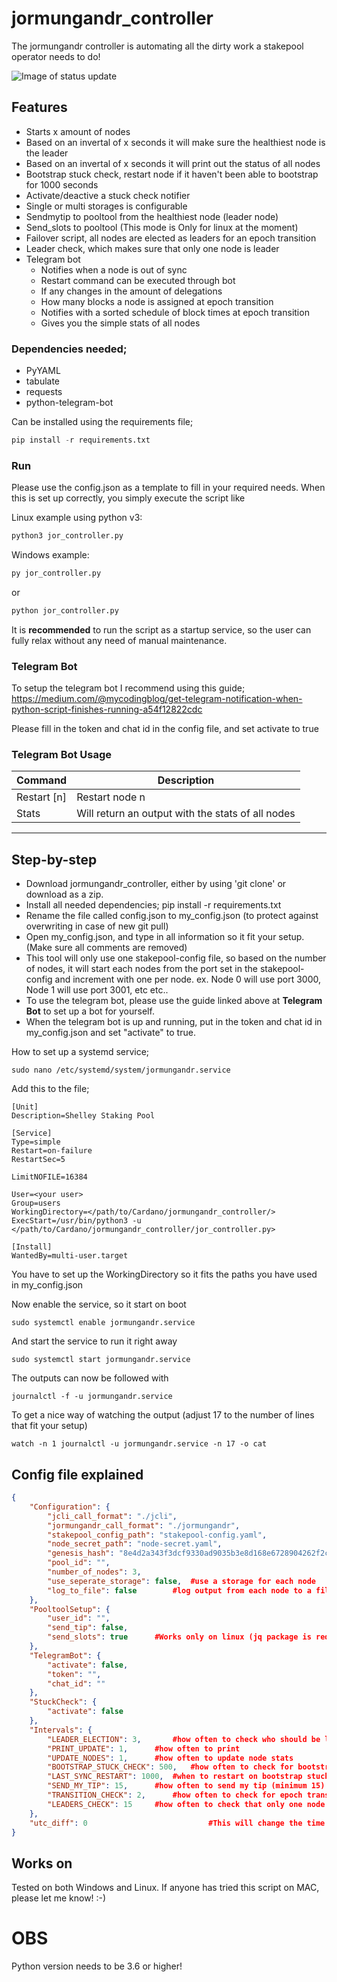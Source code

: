 # jormungandr_controller
The jormungandr controller is automating all the dirty work a stakepool operator needs to do!

![Image of status update](https://raw.githubusercontent.com/kunoada/Cardano/master/gallery/jormungandr_controller_stat_update.PNG)

## Features
- Starts x amount of nodes
- Based on an invertal of x seconds it will make sure the healthiest node is the leader
- Based on an invertal of x seconds it will print out the status of all nodes 
- Bootstrap stuck check, restart node if it haven't been able to bootstrap for 1000 seconds
- Activate/deactive a stuck check notifier
- Single or multi storages is configurable
- Sendmytip to pooltool from the healthiest node (leader node)
- Send_slots to pooltool (This mode is Only for linux at the moment)
- Failover script, all nodes are elected as leaders for an epoch transition
- Leader check, which makes sure that only one node is leader
- Telegram bot 
    - Notifies when a node is out of sync 
    - Restart command can be executed through bot
    - If any changes in the amount of delegations
    - How many blocks a node is assigned at epoch transition
    - Notifies with a sorted schedule of block times at epoch transition
    - Gives you the simple stats of all nodes

### Dependencies needed;
- PyYAML
- tabulate
- requests
- python-telegram-bot

Can be installed using the requirements file;
```python
pip install -r requirements.txt
```

### Run
Please use the config.json as a template to fill in your required needs. When this is set up correctly, you simply execute the script like

Linux example using python v3:
```python
python3 jor_controller.py
```

Windows example:
```python
py jor_controller.py
```
or
```python
python jor_controller.py
```

It is **recommended** to run the script as a startup service, so the user can fully relax without any need of manual maintenance.

### Telegram Bot

To setup the telegram bot I recommend using this guide; https://medium.com/@mycodingblog/get-telegram-notification-when-python-script-finishes-running-a54f12822cdc

Please fill in the token and chat id in the config file, and set activate to true

### Telegram Bot Usage

  | Command | Description
  | --- | --- |
  | Restart [n] | Restart node n |
  | Stats | Will return an output with the stats of all nodes | 


---------------------
## Step-by-step

- Download jormungandr_controller, either by using 'git clone' or download as a zip.
- Install all needed dependencies; pip install -r requirements.txt
- Rename the file called config.json to my_config.json (to protect against overwriting in case of new git pull)
- Open my_config.json, and type in all information so it fit your setup. (Make sure all comments are removed)
- This tool will only use one stakepool-config file, so based on the number of nodes, it will start each nodes from the port set in the stakepool-config and increment with one per node. ex. Node 0 will use port 3000, Node 1 will use port 3001, etc etc..
- To use the telegram bot, please use the guide linked above at **Telegram Bot** to set up a bot for yourself.
- When the telegram bot is up and running, put in the token and chat id in my_config.json and set "activate" to true.

How to set up a systemd service;

```
sudo nano /etc/systemd/system/jormungandr.service
```
Add this to the file;

```
[Unit]
Description=Shelley Staking Pool

[Service]
Type=simple
Restart=on-failure
RestartSec=5

LimitNOFILE=16384

User=<your user>
Group=users
WorkingDirectory=</path/to/Cardano/jormungandr_controller/>
ExecStart=/usr/bin/python3 -u </path/to/Cardano/jormungandr_controller/jor_controller.py>

[Install]
WantedBy=multi-user.target
```
You have to set up the WorkingDirectory so it fits the paths you have used in my_config.json

Now enable the service, so it start on boot
```
sudo systemctl enable jormungandr.service
```
And start the service to run it right away
```
sudo systemctl start jormungandr.service
```
The outputs can now be followed with
```
journalctl -f -u jormungandr.service
```

To get a nice way of watching the output (adjust 17 to the number of lines that fit your setup)
```
watch -n 1 journalctl -u jormungandr.service -n 17 -o cat
```

## Config file explained
```json
{
	"Configuration": {
		"jcli_call_format": "./jcli",
		"jormungandr_call_format": "./jormungandr",
		"stakepool_config_path": "stakepool-config.yaml",
		"node_secret_path": "node-secret.yaml",
		"genesis_hash": "8e4d2a343f3dcf9330ad9035b3e8d168e6728904262f2c434a4f8f934ec7b676",
		"pool_id": "",
		"number_of_nodes": 3,
		"use_seperate_storage": false,	#use a storage for each node
		"log_to_file": false		#log output from each node to a file
	},
	"PooltoolSetup": {
		"user_id": "",
		"send_tip": false,
		"send_slots": true		#Works only on linux (jq package is required! - sudo apt install jq)
	},
	"TelegramBot": {
		"activate": false,
		"token": "",
		"chat_id": ""
	},
	"StuckCheck": {
		"activate": false
	},
	"Intervals": {
		"LEADER_ELECTION": 3,		#how often to check who should be leader
		"PRINT_UPDATE": 1,		#how often to print
		"UPDATE_NODES": 1,		#how often to update node stats
		"BOOTSTRAP_STUCK_CHECK": 500,	#how often to check for bootstrap stuck check
		"LAST_SYNC_RESTART": 1000,	#when to restart on bootstrap stuck
		"SEND_MY_TIP": 15,		#how often to send my tip (minimum 15)
		"TRANSITION_CHECK": 2,		#how often to check for epoch transition
		"LEADERS_CHECK": 15		#how often to check that only one node is leader
	},
	"utc_diff": 0                           #This will change the time when the block schedule is sent via telegram bot
}
```
## Works on
Tested on both Windows and Linux. If anyone has tried this script on MAC, please let me know! :-)
# OBS 
Python version needs to be 3.6 or higher!
